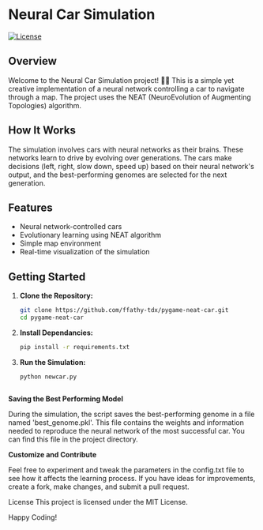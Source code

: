 # Neural Car Simulation

[![License](https://img.shields.io/badge/license-MIT-blue.svg)](LICENSE)

## Overview

Welcome to the Neural Car Simulation project! 🚗💨 This is a simple yet creative implementation of a neural network controlling a car to navigate through a map. The project uses the NEAT (NeuroEvolution of Augmenting Topologies) algorithm.

## How It Works

The simulation involves cars with neural networks as their brains. These networks learn to drive by evolving over generations. The cars make decisions (left, right, slow down, speed up) based on their neural network's output, and the best-performing genomes are selected for the next generation.

## Features

- Neural network-controlled cars
- Evolutionary learning using NEAT algorithm
- Simple map environment
- Real-time visualization of the simulation

## Getting Started

1. **Clone the Repository:**
   ```bash
   git clone https://github.com/ffathy-tdx/pygame-neat-car.git
   cd pygame-neat-car

2. **Install Dependancies:**
   ```bash
   pip install -r requirements.txt

3. **Run the Simulation:**
   ```bash
   python newcar.py

   
   
**Saving the Best Performing Model**

During the simulation, the script saves the best-performing genome in a file named 'best_genome.pkl'. This file contains the weights and information needed to reproduce the neural network of the most successful car. You can find this file in the project directory.

**Customize and Contribute**

Feel free to experiment and tweak the parameters in the config.txt file to see how it affects the learning process. If you have ideas for improvements, create a fork, make changes, and submit a pull request.

License
This project is licensed under the MIT License.

Happy Coding!
